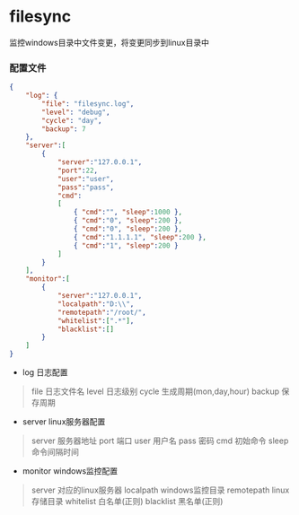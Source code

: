 # filesync

监控windows目录中文件变更，将变更同步到linux目录中

### 配置文件
```json
{
    "log": {
        "file": "filesync.log",
        "level": "debug",
        "cycle": "day",
        "backup": 7
    },
    "server":[
        {
            "server":"127.0.0.1",
            "port":22,
            "user":"user",
            "pass":"pass",
            "cmd":
            [
                { "cmd":"", "sleep":1000 },
                { "cmd":"0", "sleep":200 },
                { "cmd":"0", "sleep":200 },
                { "cmd":"1.1.1.1", "sleep":200 },
                { "cmd":"1", "sleep":200 }
            ]
        }
    ],
    "monitor":[
        {
            "server":"127.0.0.1",
            "localpath":"D:\\",
            "remotepath":"/root/",
            "whitelist":[".*"],
            "blacklist":[]
        }
    ]
}
```
- log 日志配置
> file 日志文件名
> level 日志级别
> cycle 生成周期(mon,day,hour)
> backup 保存周期

- server linux服务器配置
> server 服务器地址
> port 端口
> user 用户名
> pass 密码
> cmd 初始命令
> sleep 命令间隔时间

- monitor windows监控配置
> server 对应的linux服务器
> localpath windows监控目录
> remotepath linux存储目录
> whitelist 白名单(正则)
> blacklist 黑名单(正则)